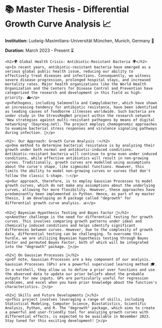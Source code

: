 <!DOCTYPE html>
<html>
<head>
    <title>Master Thesis - Differential Growth Curve Analysis</title>
    <style>
        .highlight {
            color: #ff6347; /* Tomato color for highlights */
            font-weight: bold;
        }
    </style>
</head>
<body>
    <h1>📚 Master Thesis - Differential Growth Curve Analysis 📈</h1>
    <p><strong>Institution:</strong> Ludwig-Maximilians-Universität München, Munich, Germany 📍</p>
    <p><strong>Duration:</strong> March 2023 - Present ⏳</p>

    <h2>🌍 Global Health Crisis: Antibiotic-Resistant Bacteria 🌍</h2>
    <p>In recent years, antibiotic-resistant bacteria have emerged as a serious global public health issue, reducing our ability to effectively treat diseases and infections. Consequently, we witness severe disease progression, prolonged hospital stays, and increased mortality rates. Major health organizations like the World Health Organization and the Centers for Disease Control and Prevention have categorized the research and development in this field as high-priority. 🚑</p>
    <p>Pathogens, including Salmonella and Campylobacter, which have shown an increasing tendency for antibiotic resistance, have been identified as leading causes of foodborne illnesses worldwide. Such bacteria are under study in the StressRegNet project within the research network 'New strategies against multi-resistant pathogens by means of digital networking' (bayresq.net). The project employs chemogenomic approaches to examine bacterial stress responses and virulence signaling pathways during infection. 🦠</p>

    <h2>💡 Our Approach: Growth Curve Analysis 💡</h2>
    <p>One method to determine bacterial resistance is by analyzing their growth under both normal and antibiotic-induced conditions. Antibiotic-resistant bacteria will continue to grow even under induced conditions, while effective antibiotics will result in non-growing curves. Traditionally, growth curves are modelled using assumptions about the curve's shape, like sigmoidal functions. However, this limits the ability to model non-growing curves or curves that don't follow the classic S-shape. 📉</p>
    <p>Our approach, therefore, is to employ Gaussian Processes to model growth curves, which do not make any assumptions about the underlying curves, allowing for more flexibility. However, these approaches have predominantly been implemented in Python. Hence, as part of my master thesis, I am developing an R package called "degrowth" for differential growth curve analysis. 📊</p>
  
    <h2>🧪 Bayesian Hypothesis Testing and Bayes Factor 🧪</h2>
    <p>Another challenge is the need for differential testing for growth curves. This involves comparing growth patterns under ideal and chemically induced conditions and helps identify significant differences between curves. However, due to the complexity of growth data, differential testing can be challenging. To overcome this hurdle, we are utilizing Bayesian hypothesis testing through Bayes Factor and permuted Bayes Factor, both of which will be integrated into the "degrowth" package. 🧮</p>

    <h2>🤖 On Gaussian Processes 🤖</h2>
    <p>Of note, Gaussian Processes are a key component of our analysis. Gaussian Processes (GPs) are a powerful supervised learning method 🎓. In a nutshell, they allow us to define a prior over functions and use the observed data to update our prior beliefs about the probable outputs for new inputs. GPs are particularly useful for regression problems, and excel when you have prior knowledge about the function's characteristics. 👀</p>

    <h2>🚀 Skills and Future Developments 🚀</h2>
    <p>This project involves leveraging a range of skills, including Statistical Modeling, Computer Science, Biostatistics, Scientific Analysis, Python, and R. The "degrowth" package, which aims to create a powerful and user-friendly tool for analyzing growth curves with differential effects, is expected to be available in November 2023. Stay tuned for this exciting development! 📆</p>

</body>
</html>


